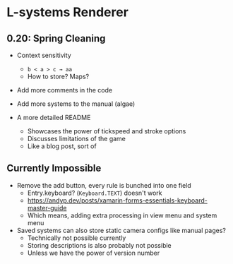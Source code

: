 # L-systems Renderer

## 0.20: Spring Cleaning

- Context sensitivity
  - `b < a > c → aa`
  - How to store? Maps?

- Add more comments in the code
- Add more systems to the manual (algae)
- A more detailed README
  - Showcases the power of tickspeed and stroke options
  - Discusses limitations of the game
  - Like a blog post, sort of

## Currently Impossible

- Remove the add button, every rule is bunched into one field
  - Entry.keyboard? (`Keyboard.TEXT`) doesn't work
  - https://andyp.dev/posts/xamarin-forms-essentials-keyboard-master-guide
  - Which means, adding extra processing in view menu and system menu
- Saved systems can also store static camera configs like manual pages?
  - Technically not possible currently
  - Storing descriptions is also probably not possible
  - Unless we have the power of version number